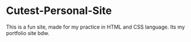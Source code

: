 # Cutest-Personal-Site
This is a fun site, made for my practice in HTML and CSS language. Its my portfolio site bdw. 
